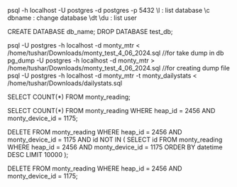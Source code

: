 psql -h localhost -U postgres -d postgres -p 5432
\l : list database
\c dbname : change database
\dt
\du : list user 

CREATE DATABASE db_name; 
DROP DATABASE test_db;

psql -U postgres -h localhost -d monty_mtr < /home/tushar/Downloads/monty_test_4_06_2024.sql //for take dump in db
pg_dump -U postgres -h localhost -d monty_mtr > /home/tushar/Downloads/monty_test_4_06_2024.sql //for creating dump file
psql -U postgres -h localhost -d monty_mtr -t monty_dailystats < /home/tushar/Downloads/dailystats.sql

SELECT COUNT(*) FROM monty_reading;

SELECT COUNT(*) 
FROM monty_reading 
WHERE heap_id = 2456 
AND monty_device_id = 1175;

DELETE FROM monty_reading
WHERE heap_id = 2456
AND monty_device_id = 1175
AND id NOT IN (
    SELECT id FROM monty_reading
    WHERE heap_id = 2456
    AND monty_device_id = 1175
    ORDER BY datetime DESC
    LIMIT 10000
);

DELETE FROM monty_reading
WHERE heap_id = 2456
AND monty_device_id = 1175;

